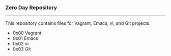### Zero Day Repository
---
This repository contains files for Vagrant, Emacs, vi, and Git projects.

- 0x00 Vagrant
- 0x01 Emacs
- 0x02 vi
- 0x03 Git